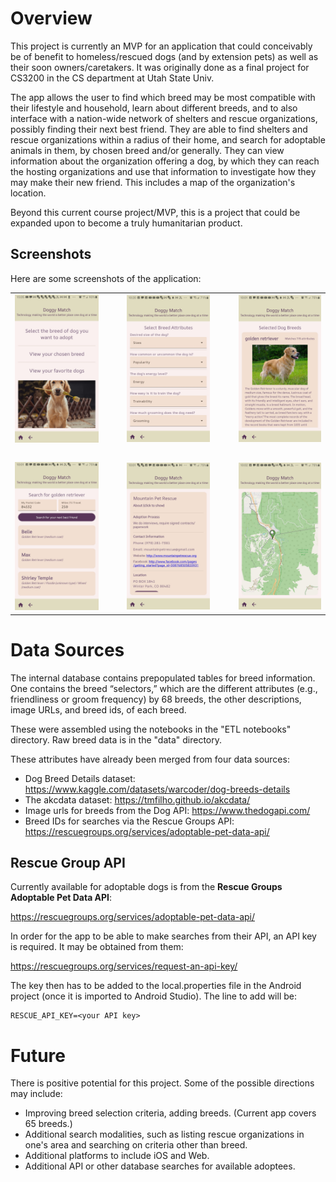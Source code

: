 # Overview

This project is currently an MVP for an application that could conceivably be of benefit to 
homeless/rescued dogs (and by extension pets) as well as their soon owners/caretakers. It was originally done as a final project for CS3200 in the CS department at Utah State Univ. 

The app 
allows the user to find which breed may be most compatible with their lifestyle and household, 
learn about different breeds, and to also interface with a nation-wide network of shelters and 
rescue organizations, possibly finding their next best friend. They are able to find shelters and 
rescue organizations within a radius of their home, and search for adoptable animals in them, by 
chosen breed and/or generally. They can view information about the organization offering a dog, by which they can reach the 
hosting organizations and use that information to investigate how they may make their new friend. This includes a map of the organization's location.

Beyond this current course project/MVP, this is a project that could be expanded upon to become a 
truly humanitarian product.

## Screenshots

Here are some screenshots of the application:

<table>
  <tr>
    <td><img src="screenshots/Screenshot1.jpg" alt="Screenshot 1" width="200"/></td>
    <td>&nbsp;<td>
    <td><img src="screenshots/Screenshot2.jpg" alt="Screenshot 2" width="200"/></td>
    <td>&nbsp;<td>
    <td><img src="screenshots/Screenshot3.jpg" alt="Screenshot 3" width="200"/></td>
  </tr>
  <tr><td>&nbsp;<td></tr>
  <tr>
    <td><img src="screenshots/Screenshot4.jpg" alt="Screenshot 4" width="200"/></td>
    <td>&nbsp;<td>
    <td><img src="screenshots/Screenshot5.jpg" alt="Screenshot 5" width="200"/></td>
    <td>&nbsp;<td>
    <td><img src="screenshots/Screenshot6.jpg" alt="Screenshot 6" width="200"/></td>
  </tr>
</table>

# Data Sources

The internal database contains prepopulated tables for breed information. One contains the breed 
“selectors,” which are the different attributes (e.g., friendliness or groom frequency) by 68 breeds, 
the other descriptions, image URLs, and breed ids, of each breed. 

These were assembled using the notebooks in the "ETL notebooks" directory. Raw breed data is in the "data" directory.

These attributes have already 
been merged from four data sources:

- Dog Breed Details dataset: https://www.kaggle.com/datasets/warcoder/dog-breeds-details 
- The akcdata dataset: https://tmfilho.github.io/akcdata/ 
- Image urls for breeds from the Dog API: https://www.thedogapi.com/ 
- Breed IDs for searches via the Rescue Groups API: 
https://rescuegroups.org/services/adoptable-pet-data-api/

## Rescue Group API

Currently available for adoptable dogs is from the **Rescue Groups Adoptable Pet Data API**:

https://rescuegroups.org/services/adoptable-pet-data-api/

In order for the app to be able to make searches from their API, an API key is required. It may be obtained from them:

https://rescuegroups.org/services/request-an-api-key/

The key then has to be added to the local.properties file in the Android project (once it is imported to Android Studio). The line to add will be:

```
RESCUE_API_KEY=<your API key>
```

# Future

There is positive potential for this project. Some of the possible directions may include:

- Improving breed selection criteria, adding breeds. (Current app covers 65 breeds.)
- Additional search modalities, such as listing rescue organizations in one's area and searching on criteria other than breed. 
- Additional platforms to include iOS and Web.
- Additional API or other database searches for available adoptees.
